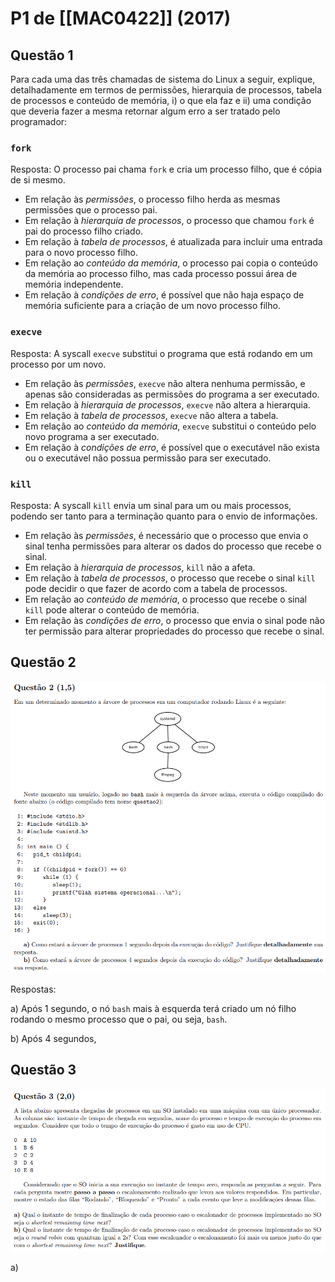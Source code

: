 # P1 de [[MAC0422]] (2017)

## Questão 1

Para cada uma das três chamadas de sistema do Linux a seguir, explique, detalhadamente em termos de permissões, hierarquia de processos, tabela de processos e conteúdo de memória, i) o que ela faz e ii) uma condição que deveria fazer a mesma retornar algum erro a ser tratado pelo programador:

### `fork`

Resposta: O processo pai chama `fork` e cria um processo filho, que é cópia de si mesmo.
- Em relação às *permissões*, o processo filho herda as mesmas permissões que o processo pai.
- Em relação à *hierarquia de processos*, o processo que chamou `fork` é pai do processo filho criado.
- Em relação à *tabela de processos*, é atualizada para incluir uma entrada para o novo processo filho.
- Em relação ao *conteúdo da memória*, o processo pai copia o conteúdo da memória ao processo filho, mas cada processo possui área de memória independente.
- Em relação à *condições de erro*, é possível que não haja espaço de memória suficiente para a criação de um novo processo filho.

### `execve`

Resposta: A syscall `execve` substitui o programa que está rodando em um processo por um novo.
- Em relação às *permissões*, `execve` não altera nenhuma permissão, e apenas são consideradas as permissões do programa a ser executado.
- Em relação à *hierarquia de processos*, `execve` não altera a hierarquia.
- Em relação à *tabela de processos*, `execve` não altera a tabela.
- Em relação ao *conteúdo da memória*, `execve` substitui o conteúdo pelo novo programa a ser executado.
- Em relação à *condições de erro*, é possível que o executável não exista ou o executável não possua permissão para ser executado.

### `kill`

Resposta: A syscall `kill` envia um sinal para um ou mais processos, podendo ser tanto para a terminação quanto para o envio de informações.
- Em relação às *permissões*, é necessário que o processo que envia o sinal tenha permissões para alterar os dados do processo que recebe o sinal.
- Em relação à *hierarquia de processos*, `kill` não a afeta.
- Em relação à *tabela de processos*, o processo que recebe o sinal `kill` pode decidir o que fazer de acordo com a tabela de processos.
- Em relação ao *conteúdo de memória*, o processo que recebe o sinal `kill` pode alterar o conteúdo de memória.
- Em relação às *condições de erro*, o processo que envia o sinal pode não ter permissão para alterar propriedades do processo que recebe o sinal.

## Questão 2
![mac0422-p1-2017-questao2](image-20.png)

Respostas:

a) Após 1 segundo, o nó `bash` mais à esquerda terá criado um nó filho rodando o mesmo processo que o pai, ou seja, `bash`.

b) Após 4 segundos, 

## Questão 3

![mac0422-p1-2017-questao3](image-21.png)

a) 